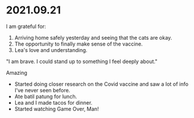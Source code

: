 # 2021.09.21

I am grateful for:

1. Arriving home safely yesterday and seeing that the cats are okay.
2. The opportunity to finally make sense of the vaccine.
3. Lea's love and understanding.

"I am brave. I could stand up to something I feel deeply about."

Amazing

- Started doing closer research on the Covid vaccine and saw a lot of info I've never seen before.
- Ate batil patung for lunch.
- Lea and I made tacos for dinner.
- Started watching Game Over, Man!

